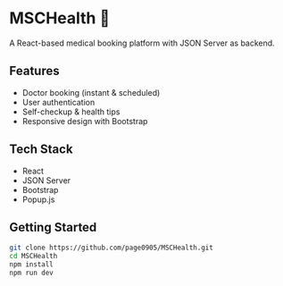# MSCHealth 🏥

A React-based medical booking platform with JSON Server as backend.

## Features

- Doctor booking (instant & scheduled)
- User authentication
- Self-checkup & health tips
- Responsive design with Bootstrap

## Tech Stack

- React
- JSON Server
- Bootstrap
- Popup.js

## Getting Started

```bash
git clone https://github.com/page0905/MSCHealth.git
cd MSCHealth
npm install
npm run dev
```
